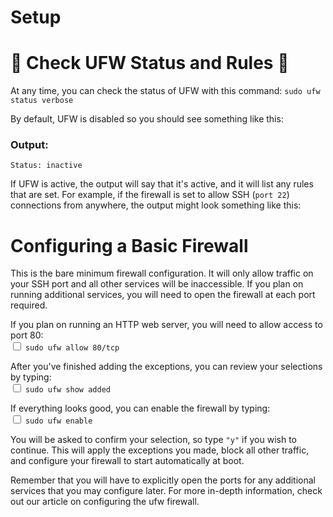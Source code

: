 
# Setup

# :eyes: Check UFW Status and Rules :eyes:

At any time, you can check the status of UFW with this command:
`sudo ufw status verbose`

By default, UFW is disabled so you should see something like this:
<h3>Output:</h3>

`Status: inactive`

If UFW is active, the output will say that it's active, and it will list any rules that are set. For example, if the firewall is set to allow SSH (`port 22`) connections from anywhere, the output might look something like this:

# Configuring a Basic Firewall

This is the bare minimum firewall configuration. It will only allow traffic on your SSH port and all other services will be inaccessible. If you plan on running additional services, you will need to open the firewall at each port required.

If you plan on running an HTTP web server, you will need to allow access to port 80:<br />
<input type="checkbox" class="sidebar-checkbox" id="sidebar-checkbox">
`sudo ufw allow 80/tcp`


After you've finished adding the exceptions, you can review your selections by typing:<br />
<input type="checkbox" class="sidebar-checkbox" id="sidebar-checkbox">
`sudo ufw show added`


If everything looks good, you can enable the firewall by typing:<br />
<input type="checkbox" class="sidebar-checkbox" id="sidebar-checkbox">
`sudo ufw enable`

You will be asked to confirm your selection, so type `"y"` if you wish to continue. This will apply the exceptions you made, block all other traffic, and configure your firewall to start automatically at boot.


Remember that you will have to explicitly open the ports for any additional services that you may configure later. For more in-depth information, check out our article on configuring the ufw firewall.
